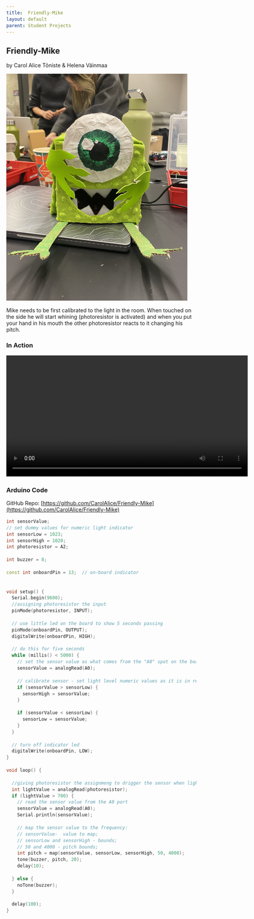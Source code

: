 ```yaml
---
title:  Friendly-Mike
layout: default
parent: Student Projects
---
```


##  Friendly-Mike

by Carol Alice Tõniste & Helena Väinmaa

<img src="media/mike.jpg" alt="drawing" width="480"/>

Mike needs to be first calibrated to the light in the room. When touched on the side he will start whining (photoresistor is activated) and when you put your hand in his mouth the other photoresistor reacts to it changing his pitch.

### In Action
 <video width="640" controls>
  <source src="media/mikeVid.mp4" type="video/mp4">
</video>


### Arduino Code

GitHub Repo: [https://github.com/CarolAlice/Friendly-Mike](https://github.com/CarolAlice/Friendly-Mike)

```c++
int sensorValue;
// set dummy values for numeric light indicator
int sensorLow = 1023;
int sensorHigh = 1020;
int photoresistor = A2;

int buzzer = 8;

const int onboardPin = 13;  // on-board indicator


void setup() {
  Serial.begin(9600);
  //assigning photoresistor the input
  pinMode(photoresistor, INPUT);

  // use little led on the board to show 5 seconds passing
  pinMode(onboardPin, OUTPUT);
  digitalWrite(onboardPin, HIGH);

  // do this for five seconds
  while (millis() < 5000) {
    // set the sensor value as what comes from the "A0" spot on the board
    sensorValue = analogRead(A0);

    // calibrate sensor - set light level numeric values as it is in reality
    if (sensorValue > sensorLow) {
      sensorHigh = sensorValue;
    }

    if (sensorValue < sensorLow) {
      sensorLow = sensorValue;
    }
  }

  // turn off indicator led
  digitalWrite(onboardPin, LOW);
}

void loop() {

  //giving photoresistor the assignmeng to drigger the sensor when lightvalue is certain number
  int lightValue = analogRead(photoresistor);
  if (lightValue > 700) {
    // read the sensor value from the A0 port
    sensorValue = analogRead(A0);
    Serial.println(sensorValue);

    // map the sensor value to the frequency:
    // sensorValue-  value to map;
    // sensorLow and sensorHigh - bounds;
    // 50 and 4000 - pitch bounds;
    int pitch = map(sensorValue, sensorLow, sensorHigh, 50, 4000);
    tone(buzzer, pitch, 20);
    delay(10);

  } else {
    noTone(buzzer);
  }

  delay(100);
}

```